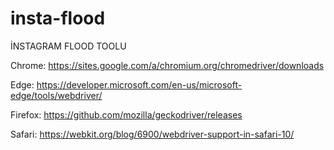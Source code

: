 # insta-flood
İNSTAGRAM FLOOD TOOLU 

Chrome:	https://sites.google.com/a/chromium.org/chromedriver/downloads

Edge:	https://developer.microsoft.com/en-us/microsoft-edge/tools/webdriver/

Firefox: https://github.com/mozilla/geckodriver/releases

Safari: https://webkit.org/blog/6900/webdriver-support-in-safari-10/
